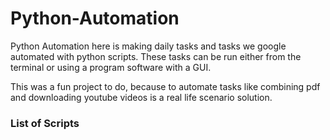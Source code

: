 # Python-Automation

Python Automation here is making daily tasks and tasks we google automated with python scripts.
These tasks can be run either from the terminal or using a program software with a GUI.

This was a fun project to do, because to automate tasks like combining pdf and downloading youtube videos is a real life scenario solution.

### List of Scripts

